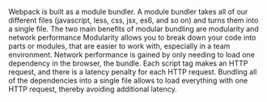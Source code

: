 Webpack is built as a module bundler. A module bundler takes all of our different files (javascript, less, css, jsx, es6, and so on) and turns them into a single file.
The two main benefits of modular bundling are modularity and network performance
Modularity allows you to break down your code into parts or modules, that are easier to work with, especially in a team environment.
Network performance is gained by only needing to load one dependency in the browser, the bundle. Each script tag makes an HTTP request, and there is a latency penalty for each HTTP request. Bundling all of the dependencies into a single file allows to load everything with one HTTP request, thereby avoiding additional latency.
